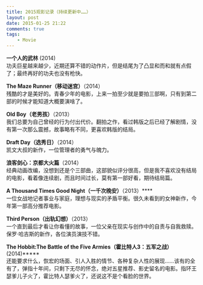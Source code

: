 ```yaml
--- 
title: 2015观影记录（持续更新中……）
layout: post
date: 2015-01-25 21:22
comments: true
tags: 
    - Movie
---
```

**一个人的武林**	(2014)  
功夫巨星越来越少，近期还算不错的动作片，但是结尾为了凸显和而和就有点假了；最终再好的功夫也没有枪快。

**The Maze Runner（移动迷宫）**（2014）  
残酷的才是美好的。青春少年的电影，上来一拍至少就是要拍三部啊，只有到第二部的时候才能知道大概要演啥了。

**Old Boy（老男孩）**（2013）   
我们总要为自己曾经的行为付出代价。翻拍之作，看过韩版之后已经了解剧情，没有第一次那么震撼，故事略有不同，更喜欢韩版的结局。

**Draft Day（选秀日）**（2014）  
凯文大叔的新作，一位管理者的勇气与魄力。

**浪客剑心：京都大火篇**（2014）  
经典动画改编，没想到还是个三部曲，这部貌似评分很高，但是我不喜欢没有结局的电影，看着像连续剧，而且时间过长，莫有第一部好看，期待结局篇。

**A Thousand Times Good Night（一千次晚安）**（2013）****  
一位女战地记者事业与家庭，理想与现实的矛盾平衡。很久未看到的女神新作，今年第一部高分推荐电影。

**Third Person（出轨幻想）**（2013）  
一个直到最后才看让你看懂的故事，一位父亲在现实与创作中的自责与自我救赎。保罗·哈吉斯的新作，各位演员演技不错。

**The Hobbit:The Battle of the Five Armies（霍比特人3：五军之战）**(2014)*****  
还能要求什么，恢宏的场面、引人入胜的情节、各种复杂人性的展现……该有的全有了，弹指十年间，只剩下无尽的怀念，绝对五星推荐、影史留名的电影。指环王瑟爹儿子火了，霍比特人瑟爹火了，还说这不是个看脸的世界。









